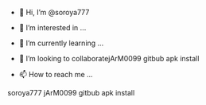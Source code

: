 - 👋 Hi, I’m @soroya777
- 👀 I’m interested in ...
- 🌱 I’m currently learning ...
- 💞️ I’m looking to collaboratejArM0099
gitbub
apk install 

- 📫 How to reach me ...

<!---
soroya777/soroya777 is a ✨ special ✨ repository because its `README.md` (this file) appears on your GitHub profile.
You can click the Preview link to take a look at your changes.
--->
soroya777
jArM0099
gitbub
apk install 
